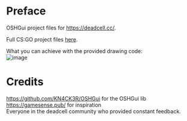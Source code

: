 # Preface
OSHGui project files for https://deadcell.cc/.

Full CS:GO project files [here](https://github.com/EternityX/DEADCELL-CSGO).
  
What you can achieve with the provided drawing code:  
![image](https://i.imgur.com/93zfcLP.png)

# Credits
https://github.com/KN4CK3R/OSHGui for the OSHGui lib  
https://gamesense.pub/ for inspiration  
Everyone in the deadcell community who provided constant feedback.
